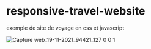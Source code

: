 # responsive-travel-website
exemple de site de voyage en css et javascript

![Capture web_19-11-2021_94421_127 0 0 1](https://user-images.githubusercontent.com/75976059/142593685-760ca6c0-7029-44a7-be66-a9a12af43415.jpeg)
